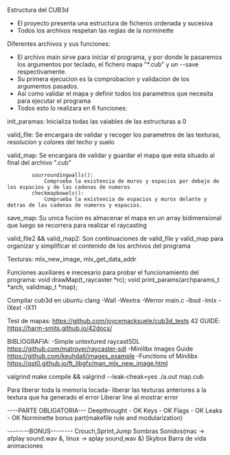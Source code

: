 Estructura del CUB3d
- El proyecto presenta una estructura de ficheros ordenada y sucesiva
- Todos los archivos respetan las reglas de la norminette

Diferentes archivos y sus funciones:
- El archivo main sirve para iniciar el programa, y por donde le pasaremos los argumentos
	por teclado, el fichero mapa "*.cub" y un --save respectivamente.
- Su primera ejecucion es la comprobacion y validacion de los argumentos pasados.
- Asi como validar el mapa y definir todos los parametros que necesita para ejecutar el programa
- Todos esto lo realizara en 6 funciones:

init_paramas: Inicializa todas las vaiables de las estructuras a 0

valid_file:	Se encargara de validar y recoger los parametros de las texturas,
			resolucion y colores del techo y suelo

valid_map:	Se encargara de validar y guardar el mapa que esta situado
			al final del archivo ".cub"

			sourroundingwalls(): 
				Comprueba la existencia de muros y espacios por debajo de los espacios y de las cadenas de numeros
			checkmapbowels(): 
				Comprueba la existencia de espacios y muros delante y detras de las cadenas de numeros y espacios.



save_map:	Su unica fucion es almacenar el mapa en un array bidimensional que luego se recorrera para realizar el raycasting

valid_file2 && valid_map2:	Son continuaciones de valid_file y valid_map para organizar y
							simplificar el contenido de los archivos del programa

Texturas:
	mlx_new_image, mlx_get_data_addr

Funciones auxiliares e inecesario para probar el funcionamiento del programa:
void	drawMap(t_raycaster *rc);
void	print_params(archparams_t	*arch, validmap_t *map);

Compilar cub3d en ubuntu
clang -Wall -Wextra -Werror main.c -lbsd -lmlx -lXext -lX11

Test de mapas:
	https://github.com/joycemacksuele/cub3d_tests
42 GUIDE:
https://harm-smits.github.io/42docs/

BIBLIOGRAFIA:
-Simple untextured raycastSDL
	https://github.com/matroyer/raycaster-sdl
-Minilibx Images Guide
	https://github.com/keuhdall/images_example
-Functions of Minilibx
	https://qst0.github.io/ft_libgfx/man_mlx_new_image.html


valgrind
make compile && valgrind --leak-cheak=yes ./a.out map.cub

Para liberar toda la memoria locada- liberar las texturas anteriores a la textura que ha generado el error
Liberar line al mostrar error


----PARTE OBLIGATORIA---
Deepthrought - OK
Keys - OK
Flags - OK
Leaks - OK
Norminette
bonus part(makefile rule and modularization)

--------BONUS--------
Crouch,Sprint,Jump
Sombras
Sonidos(mac -> afplay sound.wav &, linux -> aplay sound,wav &)
Skybox
Barra de vida
animaciones
